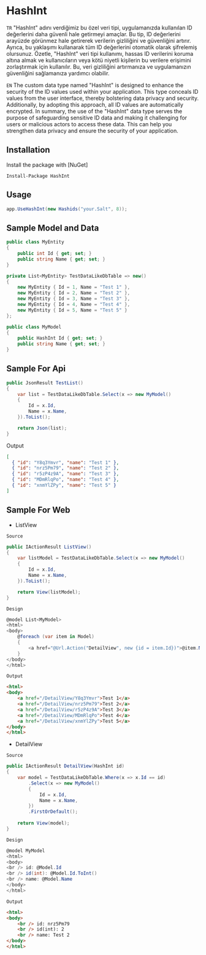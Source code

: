 # HashInt

`TR` "HashInt" adını verdiğimiz bu özel veri tipi, uygulamanızda kullanılan ID değerlerini daha güvenli hale getirmeyi amaçlar. Bu tip, ID değerlerini arayüzde görünmez hale getirerek verilerin gizliliğini ve güvenliğini artırır. Ayrıca, bu yaklaşımı kullanarak tüm ID değerlerini otomatik olarak şifrelemiş olursunuz.
Özetle, "HashInt" veri tipi kullanımı, hassas ID verilerini koruma altına almak ve kullanıcıların veya kötü niyetli kişilerin bu verilere erişimini zorlaştırmak için kullanılır. Bu, veri gizliliğini artırmanıza ve uygulamanızın güvenliğini sağlamanıza yardımcı olabilir.

`EN` The custom data type named "HashInt" is designed to enhance the security of the ID values used within your application. This type conceals ID values from the user interface, thereby bolstering data privacy and security. Additionally, by adopting this approach, all ID values are automatically encrypted.
In summary, the use of the "HashInt" data type serves the purpose of safeguarding sensitive ID data and making it challenging for users or malicious actors to access these data. This can help you strengthen data privacy and ensure the security of your application.

## Installation

Install the package with [NuGet]

    Install-Package HashInt

## Usage

```C#
app.UseHashInt(new Hashids("your.Salt", 8));
```

## Sample Model and Data

```C#
public class MyEntity
{
    public int Id { get; set; }
    public string Name { get; set; }
}

private List<MyEntity> TestDataLikeDbTable => new()
{
    new MyEntity { Id = 1, Name = "Test 1" },
    new MyEntity { Id = 2, Name = "Test 2" },
    new MyEntity { Id = 3, Name = "Test 3" },
    new MyEntity { Id = 4, Name = "Test 4" },
    new MyEntity { Id = 5, Name = "Test 5" }
};

public class MyModel
{
    public HashInt Id { get; set; }
    public string Name { get; set; }
}
```


## Sample For Api

```csharp
public JsonResult TestList()
{
    var list = TestDataLikeDbTable.Select(x => new MyModel()
    {
        Id = x.Id,
        Name = x.Name,
    }).ToList();

    return Json(list);
}
```

Output

```json
[
  { "id": "Y8q3Ymvr", "name": "Test 1" },
  { "id": "nrz5Pm79", "name": "Test 2" },
  { "id": "r5zP4z9A", "name": "Test 3" },
  { "id": "MDmRlqPo", "name": "Test 4" },
  { "id": "xnmYlZPy", "name": "Test 5" }
]
```


## Sample For Web
* ListView
  
`Source`
```csharp
public IActionResult ListView()
{
    var listModel = TestDataLikeDbTable.Select(x => new MyModel()
    {
        Id = x.Id,
        Name = x.Name,
    }).ToList();

    return View(listModel);
}
```
`Design`
```csharp
@model List<MyModel>
<html>
<body>
    @foreach (var item in Model)
    {
        <a href="@Url.Action("DetailView", new {id = item.Id})">@item.Name</a>
    }
</body>
</html>
```
`Output` 
```html
<html>
<body>
    <a href="/DetailView/Y8q3Ymvr">Test 1</a>
    <a href="/DetailView/nrz5Pm79">Test 2</a>
    <a href="/DetailView/r5zP4z9A">Test 3</a>
    <a href="/DetailView/MDmRlqPo">Test 4</a>
    <a href="/DetailView/xnmYlZPy">Test 5</a>
</body>
</html>
```

* DetailView
  
`Source`
```csharp
public IActionResult DetailView(HashInt id)
{
    var model = TestDataLikeDbTable.Where(x => x.Id == id)
        .Select(x => new MyModel()
        {
            Id = x.Id,
            Name = x.Name,
        })
        .FirstOrDefault();
    
    return View(model);
}
```
`Design`
```csharp
@model MyModel
<html>
<body>
<br /> id: @Model.Id
<br /> id(int): @Model.Id.ToInt()
<br /> name: @Model.Name
</body>
</html>
```
`Output` 
```html
<html>
<body>
    <br /> id: nrz5Pm79
    <br /> id(int): 2
    <br /> name: Test 2
</body>
</html>
```
